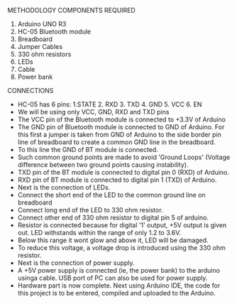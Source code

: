 METHODOLOGY
COMPONENTS REQUIRED
1. Arduino UNO R3
2. HC-05 Bluetooth module
3. Breadboard
4. Jumper Cables
5. 330 ohm resistors
6. LEDs
7. Cable
8. Power bank

CONNECTIONS

- HC-05 has 6 pins: 
  1.STATE
  2. RXD
  3. TXD
  4. GND
  5. VCC
  6. EN
- We will be using only VCC, GND, RXD and TXD pins
- The VCC pin of the Bluetooth module is connected to +3.3V of Arduino
- The GND pin of Bluetooth module is connected to GND of Arduino. For this first a jumper is taken from GND of Arduino to the side border pin line of breadboard to create a common GND line in the breadboard.
- To this line the GND of BT module is connected.
- Such common ground points are made to avoid 'Ground Loops' (Voltage difference between two ground points causing instability).
- TXD pin of the BT module is connected to digital pin 0 (RXD) of Arduino.
- RXD pin of BT module is connected to digital pin 1 (TXD) of Arduino.
- Next is the connection of LEDs.
- Connect the short end of the LED to the common ground line on breadboard
- Connect long end of the LED to 330 ohm resistor.
- Connect other end of 330 ohm resistor to digital pin 5 of arduino.
- Resistor is connected because for digital '1' output, +5V output is given out. LED withstands within the range of only 1.2 to 3.6V.
- Below this range it wont glow and above it, LED will be damaged.
- To reduce this voltage, a voltage drop is introduced using the 330 ohm resistor.
- Next is the connection of power supply.
- A +5V power supply is connected (ie, the power bank) to the arduino usinga cable. USB port of PC can also be used for power supply.
- Hardware part is now complete. Next using Arduino IDE, the code for this project is to be entered, compiled and uploaded to the Arduino.
 
